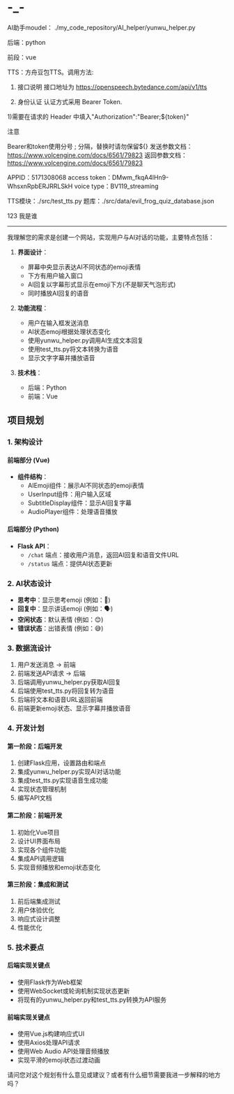 # -_-

AI助手moudel：
./my_code_repository/AI_helper/yunwu_helper.py

后端：python

前段：vue

TTS：方舟豆包TTS。调用方法:
1. 接口说明
接口地址为 https://openspeech.bytedance.com/api/v1/tts

2. 身份认证
认证方式采用 Bearer Token.

1)需要在请求的 Header 中填入"Authorization":"Bearer;${token}"

注意

Bearer和token使用分号 ; 分隔，替换时请勿保留${}
发送参数文档：https://www.volcengine.com/docs/6561/79823
返回参数文档：https://www.volcengine.com/docs/6561/79823

APPID：5171308068
access token：DMwm_fkqA4lHn9-WhsxnRpbERJRRLSkH
voice type：BV119_streaming

TTS模块：./src/test_tts.py
题库：./src/data/evil_frog_quiz_database.json

123
我是谁

---

我理解您的需求是创建一个网站，实现用户与AI对话的功能，主要特点包括：

1. **界面设计**：
   - 屏幕中央显示表达AI不同状态的emoji表情
   - 下方有用户输入窗口
   - AI回复以字幕形式显示在emoji下方(不是聊天气泡形式)
   - 同时播放AI回复的语音

2. **功能流程**：
   - 用户在输入框发送消息
   - AI状态emoji根据处理状态变化
   - 使用yunwu_helper.py调用AI生成文本回复
   - 使用test_tts.py将文本转换为语音
   - 显示文字字幕并播放语音

3. **技术栈**：
   - 后端：Python
   - 前端：Vue

## 项目规划

### 1. 架构设计

#### 前端部分 (Vue)
- **组件结构**：
  - AIEmoji组件：展示AI不同状态的emoji表情
  - UserInput组件：用户输入区域
  - SubtitleDisplay组件：显示AI回复字幕
  - AudioPlayer组件：处理语音播放

#### 后端部分 (Python)
- **Flask API**：
  - `/chat` 端点：接收用户消息，返回AI回复和语音文件URL
  - `/status` 端点：提供AI状态更新

### 2. AI状态设计
- **思考中**：显示思考emoji (例如：🤔)
- **回复中**：显示讲话emoji (例如：🗣️)
- **空闲状态**：默认表情 (例如：😊)
- **错误状态**：出错表情 (例如：😅)

### 3. 数据流设计
1. 用户发送消息 → 前端
2. 前端发送API请求 → 后端
3. 后端调用yunwu_helper.py获取AI回复
4. 后端使用test_tts.py将回复转为语音
5. 后端将文本和语音URL返回前端
6. 前端更新emoji状态、显示字幕并播放语音

### 4. 开发计划

#### 第一阶段：后端开发
1. 创建Flask应用，设置路由和端点
2. 集成yunwu_helper.py实现AI对话功能
3. 集成test_tts.py实现语音生成功能
4. 实现状态管理机制
5. 编写API文档

#### 第二阶段：前端开发
1. 初始化Vue项目
2. 设计UI界面布局
3. 实现各个组件功能
4. 集成API调用逻辑
5. 实现音频播放和emoji状态变化

#### 第三阶段：集成和测试
1. 前后端集成测试
2. 用户体验优化
3. 响应式设计调整
4. 性能优化

### 5. 技术要点

#### 后端实现关键点
- 使用Flask作为Web框架
- 使用WebSocket或轮询机制实现状态更新
- 将现有的yunwu_helper.py和test_tts.py转换为API服务

#### 前端实现关键点
- 使用Vue.js构建响应式UI
- 使用Axios处理API请求
- 使用Web Audio API处理音频播放
- 实现平滑的emoji状态过渡动画

请问您对这个规划有什么意见或建议？或者有什么细节需要我进一步解释的地方吗？
